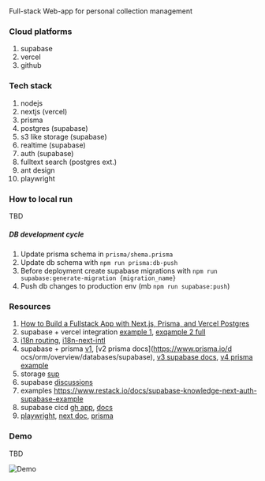 #

Full-stack Web-app for personal collection management

### Cloud platforms

1. supabase
2. vercel
3. github

### Tech stack

1. nodejs
2. nextjs (vercel)
3. prisma
4. postgres (supabase)
5. s3 like storage (supabase)
6. realtime (supabase)
7. auth (supabase)
8. fulltext search (postgres ext.)
9. ant design
10. playwright

### How to local run

TBD

##### DB development cycle

1. Update prisma schema in `prisma/shema.prisma`
2. Update db schema with `npm run prisma:db-push`
3. Before deployment create supabase migrations with `npm run supabase:generate-migration {migration_name}`
4. Push db changes to production env (mb `npm run supabase:push`)

### Resources

1. [How to Build a Fullstack App with Next.js, Prisma, and Vercel Postgres](https://vercel.com/guides/nextjs-prisma-postgres)
2. supabase + vercel integration [example 1](https://github.com/vercel/next.js/tree/canary/examples/with-supabase), [exqample 2 full](https://github.com/vercel/nextjs-subscription-payments)
3. [i18n routing](https://github.com/vercel/next.js/tree/canary/examples/app-dir-i18n-routing), [i18n-next-intl](https://github.com/amannn/next-intl/tree/main/examples/example-app-router)
4. supabase + prisma [v1](https://docs-rog1zs1kv-supabase.vercel.app/docs/guides/integrations/prisma), [v2 prisma docs](https://www.prisma.io/d ocs/orm/overview/databases/supabase), [v3 supabase docs](https://supabase.com/partners/integrations/prisma), [v4 prisma example](https://github.com/prisma/prisma-examples/tree/latest/databases/postgresql-supabase)
5. storage [sup](https://supabase.com/docs/guides/getting-started/tutorials/with-nextjs)
6. supabase [discussions](https://github.com/orgs/supabase/discussions?discussions_q=is%3Aopen+nextjs+)
7. examples https://www.restack.io/docs/supabase-knowledge-next-auth-supabase-example
8. supabase cicd [gh app](https://github.com/marketplace/actions/supabase-cli-action), [docs](https://supabase.com/docs/guides/functions/cicd-workflow)
9. [playwright](https://playwright.dev/docs/intro), [next doc](https://nextjs.org/docs/pages/building-your-application/testing/playwright), [prisma](https://www.prisma.io/blog/testing-series-4-OVXtDis201)

### Demo

TBD

![Demo](/media/demo.gif)
